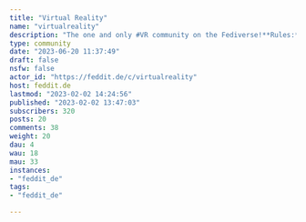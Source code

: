 ```yaml
---
title: "Virtual Reality" 
name: "virtualreality"
description: "The one and only #VR community on the Fediverse!**Rules:**- Only post VR-/AR-related content!- Please communicate in English.- Be kind, respectful and follow Feddit.de's instance rules. **See below.**- Do not discuss politics! It's okay to criticize certain companies, actions and ideas. Make sure, however, that it's all about XR.- Do not advertise excessively. Do not spam. Keep your posts relevant.- No trading, begging, giveaways and fundraising allowed!- Piracy can be a great thing.  But please keep it legal. Don't post links to pirated files.Icon license:Banner license: kai Stachowiak (CC0 Public Domain)::: spoiler Instance RulesThis test was translated in English:The following rules are a (non-exhaustive) list of behaviors that may result in the deletion of posts, groups, or banning of accounts at the discretion of the instance admins and mods, as described in our Terms.Please report behavior that bothers you to the admins/mods, and do not bring conflicts to the community.We do not tolerate discriminatory behavior or content that promotes or advocates oppression of members of marginalized groups. These groups may be characterized by any of the following (although this list is obviously incomplete):ethnicitygender identity or expressionsexual identity or expressionphysical characteristics or agedisability or illnessnationality, residence, citizenshipwealth or educationreligious affiliation, agnosticism or atheismWe do not tolerate threatening behavior, stalking or doxxing. We do not tolerate harassment, including brigading, dogpiling or any other form of contact with a user who has stated that they do not wish to be contacted.Be respectful. All are welcome here.No racism, sexism, ableism, homophobia, or otherwise xenophobia.We do not tolerate bullying, including name-calling, intentional misgendering, or deadnaming.We do not tolerate violent nationalist propaganda, Nazi symbolism, or promotion of the ideology of Nazism.Actions intended to damage this instance or its performance may result in immediate account suspension.Provocations may be removed at the moderation's discretionToxic behavior will not be toleratedNo advertisingNo spamNo pornographyContent that is illegal in Germany will be deleted and may result in immediate account suspension.Translated with DeepL (https://www.deepl.com/app/?utm_source=ios&utm_medium=app&utm_campaign=share-translation:::"
type: community
date: "2023-06-20 11:37:49"
draft: false
nsfw: false
actor_id: "https://feddit.de/c/virtualreality"
host: feddit.de
lastmod: "2023-02-02 14:24:56"
published: "2023-02-02 13:47:03"
subscribers: 320
posts: 20
comments: 38
weight: 20
dau: 4
wau: 18
mau: 33
instances:
- "feddit_de"
tags: 
- "feddit_de"

---
```

